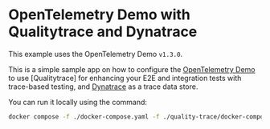 # OpenTelemetry Demo with Qualitytrace and Dynatrace

> <!--[Read the detailed recipe for setting up Dynatrace with Tractest in our documentation.](https://docs.tracetest.io/examples-tutorials/recipes/running-tracetest-with-dynatrace)-->

This example uses the OpenTelemetry Demo `v1.3.0`.

This is a simple sample app on how to configure the [OpenTelemetry Demo](https://github.com/open-telemetry/opentelemetry-demo) to use [Qualitytrace]<!--(https://tracetest.io/)--> for enhancing your E2E and integration tests with trace-based testing, and [Dynatrace](https://www.dynatrace.com/) as a trace data store.

<!--Feel free to check out the [docs](https://docs.tracetest.io/), and join our [Discord Community](https://discord.gg/8MtcMrQNbX) for more info!
-->
You can run it locally using the command:

```sh
docker compose -f ./docker-compose.yaml -f ./quality-trace/docker-compose.yaml up
```
